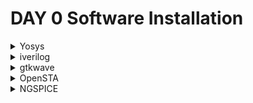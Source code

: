 # DAY 0 Software Installation
<details>
    <summary>
Yosys  
        </summary>
I installed Yosys using the following commands:  

```
$ git clone https://github.com/YosysHQ/yosys.git  
$ cd yosys-master   
$ sudo apt install make (If make is not installed please install it)   
$ sudo apt-get install build-essential clang bison flex \  
    libreadline-dev gawk tcl-dev libffi-dev git \  
    graphviz xdot pkg-config python3 libboost-system-dev \  
    libboost-python-dev libboost-filesystem-dev zlib1g-dev  
$ make config-gcc  
$ make   
$ sudo make install
```
Below is the screenshot showing successfull launch  
![Screenshot from 2023-08-01 16-03-00](https://github.com/NharikaVulchi/IIITB_ASIC_MT513/assets/83216569/fb581d7c-6b2c-46b2-bdbf-7c7918120f3d)
</details>
<details>
    <summary>
iverilog  
    </summary>
verilog is installed using the following command 

    
```
$ sudo apt-get install iverilog
```
Screenshot of successfull installation
![Screenshot from 2023-08-01 16-03-21](https://github.com/NharikaVulchi/IIITB_ASIC_MT513/assets/83216569/b8d04ceb-79a9-4d3a-aa28-5dad568500a9)
</details>
<details>
    <summary>
gtkwave
    </summary>
installation steps

    
```
$ sudo apt-get install gtkwave
```
![Screenshot from 2023-08-01 16-03-35](https://github.com/NharikaVulchi/IIITB_ASIC_MT513/assets/83216569/ae5859fc-87db-4f9d-948b-a1a20f28ed24)
![Screenshot from 2023-08-01 16-03-49](https://github.com/NharikaVulchi/IIITB_ASIC_MT513/assets/83216569/2e1bbbfd-b976-45f4-b460-92bc185b882e)

</details>

<details>
    <summary>
        OpenSTA
    </summary>
Install the dependencies using the following command:

    
```
$ sudo apt-get install cmake clang gcc tcl swig bison flex 
```   
Install OpenSTA using the below code:

```
$ git clone https://github.com/The-OpenROAD-Project/OpenSTA.git
$cd OpenSTA
$mkdir build
$cd build
$cmake ..
$make
```
Screenshot showing successful installation
![Screenshot from 2023-08-03 19-29-33](https://github.com/NharikaVulchi/IIITB_ASIC_MT513/assets/83216569/40c8e64b-f50a-4946-9738-fd40501accd8)
</details> 
<details>
    <summary>
        NGSPICE
    </summary>
Dowmload the tarball from https://sourceforge.net/projects/ngspice/files/ and use the following code to unpack and install ngspice:

```
$ tar -zxvf ngspice-37.tar.gz
$ cd ngspice-37
$ mkdir release
$ cd release
$ ../configure  --with-x --with-readline=yes --disable-debug
$ make
$ sudo make install
```
Screenshot showing successful installation:


![Screenshot from 2023-08-03 19-20-49](https://github.com/NharikaVulchi/IIITB_ASIC_MT513/assets/83216569/a56e723d-878b-444f-82c8-a7a63dd2a615)
</details>
